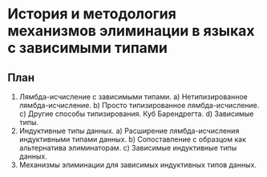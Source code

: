 <!--
vim: ft=markdown
-->

История и методология механизмов элиминации в языках с зависимыми типами
========================================================================

План
----

1. Лямбда-исчисление с зависимыми типами.
   a) Нетипизированное лямбда-исчисление.
   b) Просто типизированное лямбда-исчисление.
   c) Другие способы типизирования. Куб Барендрегта.
   d) Зависимые типы.
2. Индуктивные типы данных.
   a) Расширение лямбда-исчисления индуктивными типами данных.
   b) Сопоставление с образцом как альтернатива элиминаторам.
   c) Зависимые индуктивные типы данных.
3. Механизмы элиминации для зависимых индуктивных типов данных.
